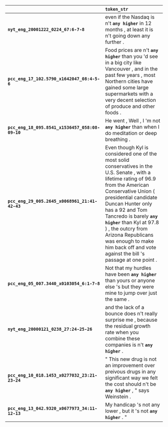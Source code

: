 |                                                 | `token_str`                                                                                                                                                                                                                                                                                                                                                                                                |
|:------------------------------------------------|:-----------------------------------------------------------------------------------------------------------------------------------------------------------------------------------------------------------------------------------------------------------------------------------------------------------------------------------------------------------------------------------------------------------|
| **`nyt_eng_20001222_0224_67:6-7-8`**            | even if the Nasdaq is n't __``any higher``__ in 12 months , at least it is n't going down any further .                                                                                                                                                                                                                                                                                                    |
| **`pcc_eng_17_102.5790_x1642047_08:4-5-6`**     | Food prices are n't __``any higher``__ than you 'd see in a big city like Vancouver , and in the past few years , most Northern cities have gained some large supermarkets with a very decent selection of produce and other foods .                                                                                                                                                                       |
| **`pcc_eng_18_095.8541_x1536457_058:08-09-10`** | He went , Well , I 'm not __``any higher``__ than when I do meditation or deep breathing .                                                                                                                                                                                                                                                                                                                 |
| **`pcc_eng_29_005.2645_x0068961_21:41-42-43`**  | Even though Kyl is considered one of the most solid conservatives in the U.S. Senate , with a lifetime rating of 96.9 from the American Conservative Union ( presidential candidate Duncan Hunter only has a 92 and Tom Tancredo is barely __``any higher``__ than Kyl at 97.8 ) , the outcry from Arizona Republicans was enough to make him back off and vote against the bill 's passage at one point . |
| **`pcc_eng_05_007.3440_x0103054_6:1-7-8`**      | Not that my hurdles have been __``any higher``__ than yours or anyone else 's but they were mine to jump over just the same .                                                                                                                                                                                                                                                                              |
| **`nyt_eng_20000121_0238_27:24-25-26`**         | and the lack of a bounce does n't really surprise me , because the residual growth rate when you combine these companies is n't __``any higher``__ .                                                                                                                                                                                                                                                       |
| **`pcc_eng_10_018.1453_x0277032_23:21-23-24`**  | " This new drug is not an improvement over preivous drugs in any significant way we felt the cost should n't be __``any higher``__ , " says Weinstein .                                                                                                                                                                                                                                                    |
| **`pcc_eng_13_042.9320_x0677973_34:11-12-13`**  | My handicap 's not any lower , but it 's not __``any higher``__ . "                                                                                                                                                                                                                                                                                                                                        |